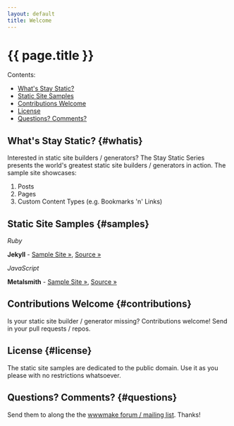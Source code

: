```yaml
---
layout: default
title: Welcome
---
```


# {{ page.title }}


<div class="toc" markdown="1">
Contents:

* [What's Stay Static?](#whatis)
* [Static Site Samples](#samples)
* [Contributions Welcome](#contributions)
* [License](#license)
* [Questions? Comments?](#questions)
</div>


## What's Stay Static?  {#whatis}

Interested in static site builders / generators?
The Stay Static Series presents the world's greatest static site builders / generators in action.
The sample site showcases:
    
1. Posts
2. Pages
3. Custom Content Types (e.g. Bookmarks 'n' Links)


## Static Site Samples  {#samples}

_Ruby_

**Jekyll** - [Sample Site »](http://staystatic.github.io/sites/jekyll), [Source »](https://github.com/staystatic/jekyll)

_JavaScript_

**Metalsmith** - [Sample Site »](http://staystatic.github.io/sites/metalsmith), [Source »](https://github.com/staystatic/metalsmith)


## Contributions Welcome  {#contributions}

Is your static site builder / generator missing? Contributions welcome!
Send in your pull requests / repos.


## License  {#license}

The static site samples are dedicated to the public domain. 
Use it as you please with no restrictions whatsoever.


## Questions? Comments?   {#questions}

Send them to along the the [wwwmake forum / mailing list](http://groups.google.com/group/wwwmake). Thanks!

